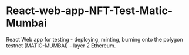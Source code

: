 # React-web-app-NFT-Test-Matic-Mumbai
React Web app for testing - deploying, minting, burning onto the polygon testnet (MATIC-MUMBAI) - layer 2 Ethereum. 

